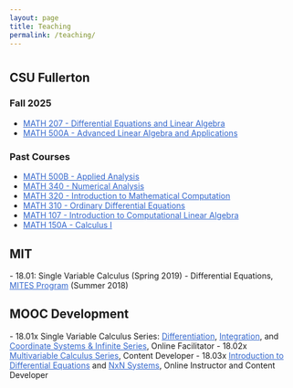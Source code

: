 ```yaml
---
layout: page
title: Teaching
permalink: /teaching/
---
```

<h1 aria-label="Teaching"></h1>
<h2>CSU Fullerton</h2>
<h3>Fall 2025</h3>
<ul>
  <li><a href="https://catalog.fullerton.edu/preview_course_nopop.php?catoid=80&coid=541338" style="color:3366CC">MATH 207 - Differential Equations and Linear Algebra</a></li>
  <li><a href="https://catalog.fullerton.edu/preview_course_nopop.php?catoid=95&coid=596660" style="color:3366CC">MATH 500A - Advanced Linear Algebra and Applications</a></li>
</ul>
<h3>Past Courses</h3>
<ul>
  <li><a href="https://catalog.fullerton.edu/preview_course_nopop.php?catoid=95&coid=596661" style="color:3366CC">MATH 500B - Applied Analysis</a></li>
  <li><a href="https://catalog.fullerton.edu/preview_course_nopop.php?catoid=75&coid=518572" style="color:3366CC">MATH 340 - Numerical Analysis</a></li>
  <li><a href="https://catalog.fullerton.edu/preview_course_nopop.php?catoid=70&coid=494089" style="color:3366CC">MATH 320 - Introduction to Mathematical Computation</a></li>
  <li><a href="https://catalog.fullerton.edu/preview_course_nopop.php?catoid=95&coid=596633&print" style="color:3366CC">MATH 310 - Ordinary Differential Equations</a></li>
  <li><a href="https://catalog.fullerton.edu/preview_course_nopop.php?catoid=80&coid=541336" style="color:3366CC">MATH 107 - Introduction to Computational Linear Algebra</a></li>
  <li><a href="https://catalog.fullerton.edu/preview_course_nopop.php?catoid=80&coid=539101" style="color:3366CC">MATH 150A - Calculus I</a></li>
</ul>
<h2>MIT</h2>
- 18.01: Single Variable Calculus (Spring 2019)
- Differential Equations, <a href="https://mites.mit.edu/" style="color:3366CC">MITES Program</a> (Summer 2018)

<h2>MOOC Development</h2>
- 18.01x Single Variable Calculus Series: <a href="https://mitxonline.mit.edu/courses/course-v1:MITxT+18.01.1x/" style="color:3366CC">Differentiation</a>, <a href="https://mitxonline.mit.edu/courses/course-v1:MITxT+18.01.2x/" style="color:3366CC">Integration</a>, and <a href="https://mitxonline.mit.edu/courses/course-v1:MITxT+18.01.3x/" style="color:3366CC">Coordinate Systems & Infinite Series</a>, Online Facilitator
- 18.02x <a href="https://mitxonline.mit.edu/courses/course-v1:MITxT+18.02.1x/" style="color:3366CC">Multivariable Calculus Series</a>, Content Developer
- 18.03x <a href="https://mitxonline.mit.edu/courses/course-v1:MITxT+18.03.1x/" style="color:3366CC">Introduction to Differential Equations</a> and <a href="https://mitxonline.mit.edu/courses/course-v1:MITxT+18.03.3x/" style="color:3366CC">NxN Systems</a>, Online Instructor and Content Developer
